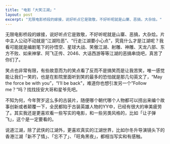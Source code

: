 ```yaml
---
title: "电影「大笑江湖」"
layout: post
excerpt: "无限电影桥段的嫁接，说好听点它是致敬，不好听呢就是山寨、恶搞，大杂烩。"
---
```


无限电影桥段的嫁接，说好听点它是致敬，不好听呢就是山寨、恶搞，大杂烩。片中主人公动不动就是“江湖险恶”、“行走江湖要小心点”，究竟什么才是江湖呢？我看可能就是编剧笔下的孙悟空、星球大战、笑傲江湖、射雕、神雕、天龙八部、东方不败、如来神掌、阿飞正传、2046、大话西游等等江湖的恶搞串烧吧，真苦了你们了。

笑点也非常有限，有些故意而为的笑点看了反而不是搞笑而是让我苦笑，唯一感觉能让我们一笑的，也是在影院里面听到笑的最多的恐怕就是那几句英文了，“May the force be with you”，“I’ll be back"，难道你也想引发另一个”Follow me？“吗？找找技安大哥和星爷先吧。

不知为何，今年贺岁这么多的古装片，随便哪个朝代哪个人物都可以捞出来编个故事创新或者颠覆一下，全民都陷于古装英雄人物的YY中，已经有很大的审美疲劳了。其实我还是更喜欢看一些写实的电影，和一些另类风格的，比如「让子弹飞」，这个是一定要看的。

说道江湖，除了武侠的江湖外，更喜欢真实的江湖世界，比如尔冬升导演镜头下的香港江湖「新不了情」、「忘不了」、「旺角黑夜」，都相当写实和有感触。
